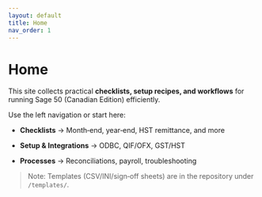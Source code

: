 ```yaml
---
layout: default
title: Home
nav_order: 1
---
```

# Home

This site collects practical **checklists, setup recipes, and workflows** for running Sage 50 (Canadian Edition) efficiently.

Use the left navigation or start here:

- **Checklists** → Month‑end, year‑end, HST remittance, and more

- **Setup & Integrations** → ODBC, QIF/OFX, GST/HST

- **Processes** → Reconciliations, payroll, troubleshooting

> Note: Templates (CSV/INI/sign‑off sheets) are in the repository under `/templates/`.
